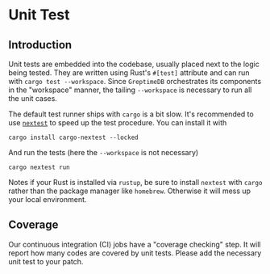 # Unit Test

## Introduction
Unit tests are embedded into the codebase, usually placed next to the logic being tested.
They are written using Rust's `#[test]` attribute and can run with `cargo test --workspace`.
Since `GreptimeDB` orchestrates its components in the "workspace" manner, the tailing
`--workspace` is necessary to run all the unit cases.

The default test runner ships with `cargo` is a bit slow. It's recommended to use
[`nextest`](https://nexte.st/) to speed up the test procedure. You can install it with
```shell
cargo install cargo-nextest --locked
```

And run the tests (here the `--workspace` is not necessary)
```shell
cargo nextest run
```

Notes if your Rust is installed via `rustup`, be sure to install `nextest` with `cargo` rather
than the package manager like `homebrew`. Otherwise it will mess up your local environment.

## Coverage
Our continuous integration (CI) jobs have a "coverage checking" step. It will report how many 
codes are covered by unit tests. Please add the necessary unit test to your patch.

